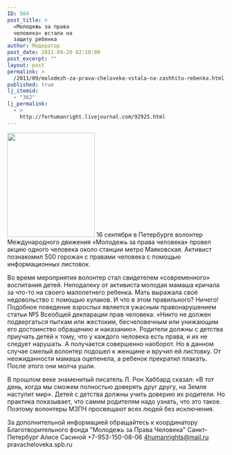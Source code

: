 ```yaml
---
ID: 584
post_title: >
  «Молодежь за права
  человека» встала на
  защиту ребенка
author: Модератор
post_date: 2011-09-20 02:10:00
post_excerpt: ""
layout: post
permalink: >
  /2011/09/molodezh-za-prava-cheloveka-vstala-na-zashhitu-rebenka.html
published: true
lj_itemid:
  - "362"
lj_permalink:
  - >
    http://forhumanright.livejournal.com/92925.html
---
```

<a href="http://pics.livejournal.com/forhumanright/pic/00008r2h/"><img src="http://pics.livejournal.com/forhumanright/pic/00008r2h" width="202" height="240" border='0'/></a> 16 сентября в Петербурге волонтер Международного движения «Молодежь за права человека» провел акцию одного человека около станции метро Маяковская. Активист познакомил 500 горожан с правами человека с помощью информационных листовок.

Во время мероприятия волонтер стал свидетелем «современного» воспитания детей. Неподалеку от активиста молодая мамаша кричала за что-то на своего малолетнего ребенка. Мать выражала своё недовольство с помощью кулаков. И что в этом правильного? Ничего! Подобное поведение взрослых является ужасным правонарушением статьи №5 Всеобщей декларации прав человека: «Никто не должен подвергаться пыткам или жестоким, бесчеловечным или унижающим его достоинство обращению и наказанию». Родители должны с детства приучать детей к тому, что у каждого человека есть права, и их не следует нарушать. А получается совершенно наоборот. Но в данном случае смелый волонтер подошел к женщине и вручил ей листовку. От неожиданности мамаша оцепенела, а ребенок прекратил плакать. После этого они молча ушли.

В прошлом веке знаменитый писатель Л. Рон Хаббард сказал: «В тот день, когда мы сможем полностью доверять друг другу, на Земле наступит мир». Детей с детства должны учить доверию их родители. Но практика показывает, что самим родителям надо узнать, что это такое. Поэтому волонтеры МЗПЧ просвещают всех людей без исключения.

За дополнительной информацией обращайтесь к координатору 
Благотворительного фонда "Молодежь за Права Человека" Санкт-Петербург 
Алисе Сасиной
+7-953-150-08-06 
4humanrights@mail.ru 
pravacheloveka.spb.ru